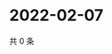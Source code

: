 # 2022-02-07

共 0 条

<!-- BEGIN WEIBO -->
<!-- 最后更新时间 Mon Feb 07 2022 22:00:52 GMT+0800 (China Standard Time) -->

<!-- END WEIBO -->
